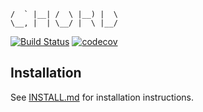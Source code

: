 ```
/  ` |__| /  \ |__) |  \ 
\__, |  | \__/ |  \ |__/ 
```

[![Build Status](https://circleci.com/gh/winternet/chord/tree/master.svg?style=shield&circle-token=06884550effac32786aa01b3638bdd15e8baa03b)](https://circleci.com/gh/winternet/chord) [![codecov](https://codecov.io/gh/winternet/chord/branch/master/graph/badge.svg)](https://codecov.io/gh/winternet/chord)

## Installation

See [INSTALL.md](INSTALL.md) for installation instructions.

